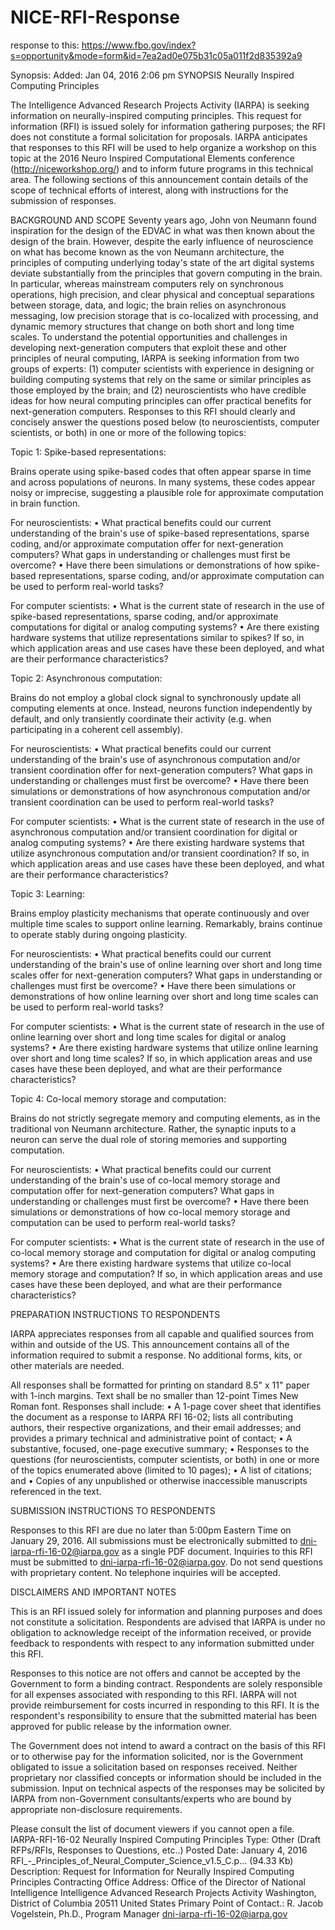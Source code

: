 # NICE-RFI-Response

response to this: https://www.fbo.gov/index?s=opportunity&mode=form&id=7ea2ad0e075b31c05a011f2d835392a9

Synopsis:
Added: Jan 04, 2016 2:06 pm
SYNOPSIS
Neurally Inspired Computing Principles


The Intelligence Advanced Research Projects Activity (IARPA) is seeking information on neurally-inspired computing principles. This request for information (RFI) is issued solely for information gathering purposes; the RFI does not constitute a formal solicitation for proposals. IARPA anticipates that responses to this RFI will be used to help organize a workshop on this topic at the 2016 Neuro Inspired Computational Elements conference (http://niceworkshop.org/) and to inform future programs in this technical area. The following sections of this announcement contain details of the scope of technical efforts of interest, along with instructions for the submission of responses.


BACKGROUND AND SCOPE
Seventy years ago, John von Neumann found inspiration for the design of the EDVAC in what was then known about the design of the brain. However, despite the early influence of neuroscience on what has become known as the von Neumann architecture, the principles of computing underlying today's state of the art digital systems deviate substantially from the principles that govern computing in the brain. In particular, whereas mainstream computers rely on synchronous operations, high precision, and clear physical and conceptual separations between storage, data, and logic; the brain relies on asynchronous messaging, low precision storage that is co-localized with processing, and dynamic memory structures that change on both short and long time scales. To understand the potential opportunities and challenges in developing next-generation computers that exploit these and other principles of neural computing, IARPA is seeking information from two groups of experts: (1) computer scientists with experience in designing or building computing systems that rely on the same or similar principles as those employed by the brain; and (2) neuroscientists who have credible ideas for how neural computing principles can offer practical benefits for next-generation computers.
Responses to this RFI should clearly and concisely answer the questions posed below (to neuroscientists, computer scientists, or both) in one or more of the following topics:


Topic 1: Spike-based representations:


Brains operate using spike-based codes that often appear sparse in time and across populations of neurons. In many systems, these codes appear noisy or imprecise, suggesting a plausible role for approximate computation in brain function.


For neuroscientists:
•	What practical benefits could our current understanding of the brain's use of spike-based representations, sparse coding, and/or approximate computation offer for next-generation computers? What gaps in understanding or challenges must first be overcome?
•	Have there been simulations or demonstrations of how spike-based representations, sparse coding, and/or approximate computation can be used to perform real-world tasks?


For computer scientists:
•	What is the current state of research in the use of spike-based representations, sparse coding, and/or approximate computations for digital or analog computing systems? 
•	Are there existing hardware systems that utilize representations similar to spikes? If so, in which application areas and use cases have these been deployed, and what are their performance characteristics?


 


Topic 2: Asynchronous computation:


Brains do not employ a global clock signal to synchronously update all computing elements at once. Instead, neurons function independently by default, and only transiently coordinate their activity (e.g. when participating in a coherent cell assembly).


For neuroscientists:
•	What practical benefits could our current understanding of the brain's use of asynchronous computation and/or transient coordination offer for next-generation computers? What gaps in understanding or challenges must first be overcome?
•	Have there been simulations or demonstrations of how asynchronous computation and/or transient coordination can be used to perform real-world tasks?


For computer scientists:
•	What is the current state of research in the use of asynchronous computation and/or transient coordination for digital or analog computing systems? 
•	Are there existing hardware systems that utilize asynchronous computation and/or transient coordination? If so, in which application areas and use cases have these been deployed, and what are their performance characteristics?


 


Topic 3: Learning:


Brains employ plasticity mechanisms that operate continuously and over multiple time scales to support online learning. Remarkably, brains continue to operate stably during ongoing plasticity.


For neuroscientists:
•	What practical benefits could our current understanding of the brain's use of online learning over short and long time scales offer for next-generation computers? What gaps in understanding or challenges must first be overcome?
•	Have there been simulations or demonstrations of how online learning over short and long time scales can be used to perform real-world tasks?


For computer scientists:
•	What is the current state of research in the use of online learning over short and long time scales for digital or analog systems? 
•	Are there existing hardware systems that utilize online learning over short and long time scales? If so, in which application areas and use cases have these been deployed, and what are their performance characteristics?


 


Topic 4: Co-local memory storage and computation:


Brains do not strictly segregate memory and computing elements, as in the traditional von Neumann architecture. Rather, the synaptic inputs to a neuron can serve the dual role of storing memories and supporting computation.


For neuroscientists:
•	What practical benefits could our current understanding of the brain's use of co-local memory storage and computation offer for next-generation computers? What gaps in understanding or challenges must first be overcome?
•	Have there been simulations or demonstrations of how co-local memory storage and computation can be used to perform real-world tasks?


For computer scientists:
•	What is the current state of research in the use of co-local memory storage and computation for digital or analog computing systems? 
•	Are there existing hardware systems that utilize co-local memory storage and computation? If so, in which application areas and use cases have these been deployed, and what are their performance characteristics?


 


PREPARATION INSTRUCTIONS TO RESPONDENTS


IARPA appreciates responses from all capable and qualified sources from within and outside of the US. This announcement contains all of the information required to submit a response. No additional forms, kits, or other materials are needed.


All responses shall be formatted for printing on standard 8.5" x 11" paper with 1-inch margins. Text shall be no smaller than 12-point Times New Roman font. Responses shall include:
•	A 1-page cover sheet that identifies the document as a response to IARPA RFI 16-02; lists all contributing authors, their respective organizations, and their email addresses; and provides a primary technical and administrative point of contact;
•	A substantive, focused, one-page executive summary;
•	Responses to the questions (for neuroscientists, computer scientists, or both) in one or more of the topics enumerated above (limited to 10 pages);
•	A list of citations; and
•	Copies of any unpublished or otherwise inaccessible manuscripts referenced in the text.



SUBMISSION INSTRUCTIONS TO RESPONDENTS


Responses to this RFI are due no later than 5:00pm Eastern Time on January 29, 2016. All submissions must be electronically submitted to dni-iarpa-rfi-16-02@iarpa.gov as a single PDF document. Inquiries to this RFI must be submitted to dni-iarpa-rfi-16-02@iarpa.gov. Do not send questions with proprietary content. No telephone inquiries will be accepted.



DISCLAIMERS AND IMPORTANT NOTES


This is an RFI issued solely for information and planning purposes and does not constitute a solicitation. Respondents are advised that IARPA is under no obligation to acknowledge receipt of the information received, or provide feedback to respondents with respect to any information submitted under this RFI.


Responses to this notice are not offers and cannot be accepted by the Government to form a binding contract. Respondents are solely responsible for all expenses associated with responding to this RFI. IARPA will not provide reimbursement for costs incurred in responding to this RFI. It is the respondent's responsibility to ensure that the submitted material has been approved for public release by the information owner.


The Government does not intend to award a contract on the basis of this RFI or to otherwise pay for the information solicited, nor is the Government obligated to issue a solicitation based on responses received. Neither proprietary nor classified concepts or information should be included in the submission. Input on technical aspects of the responses may be solicited by IARPA from non-Government consultants/experts who are bound by appropriate non-disclosure requirements.

Please consult the list of document viewers if you cannot open a file.
IARPA-RFI-16-02 Neurally Inspired Computing Principles
Type: Other (Draft RFPs/RFIs, Responses to Questions, etc..)
Posted Date: January 4, 2016
RFI_-_Principles_of_Neural_Computer_Science_v1.5_C.p... (94.33 Kb)
Description: Request for Information for Neurally Inspired Computing Principles
Contracting Office Address:
Office of the Director of National Intelligence
Intelligence Advanced Research Projects Activity
Washington, District of Columbia 20511 
United States 
Primary Point of Contact.:
R. Jacob Vogelstein, Ph.D.,
Program Manager
dni-iarpa-rfi-16-02@iarpa.gov
